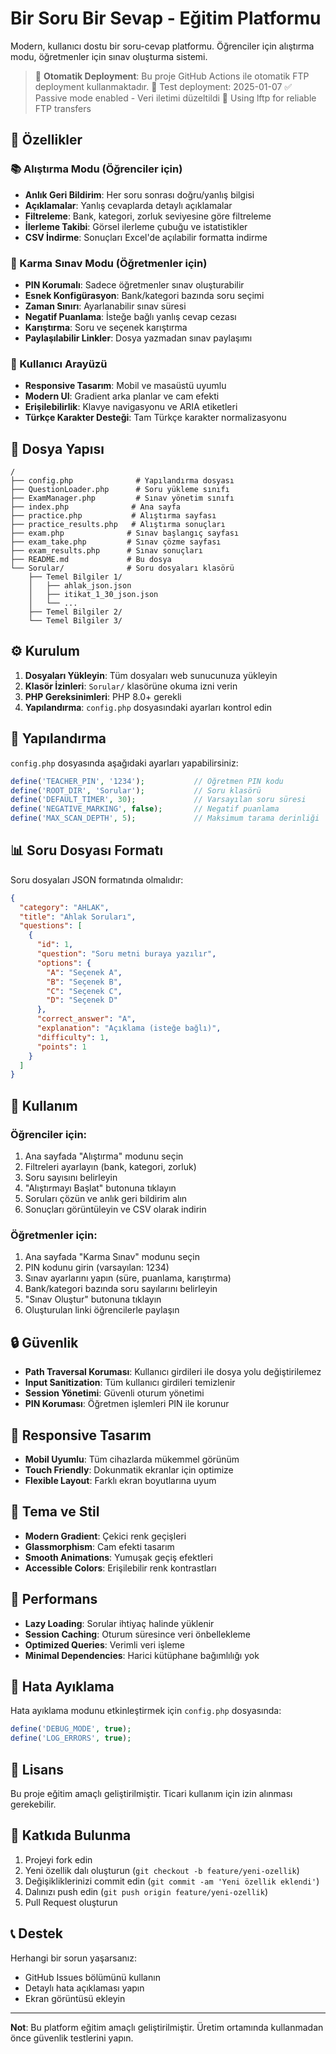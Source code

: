 # Bir Soru Bir Sevap - Eğitim Platformu

Modern, kullanıcı dostu bir soru-cevap platformu. Öğrenciler için alıştırma modu, öğretmenler için sınav oluşturma sistemi.

> 🚀 **Otomatik Deployment**: Bu proje GitHub Actions ile otomatik FTP deployment kullanmaktadır.
> 📅 Test deployment: 2025-01-07
> ✅ Passive mode enabled - Veri iletimi düzeltildi
> 🔧 Using lftp for reliable FTP transfers

## 🚀 Özellikler

### 📚 Alıştırma Modu (Öğrenciler için)
- **Anlık Geri Bildirim**: Her soru sonrası doğru/yanlış bilgisi
- **Açıklamalar**: Yanlış cevaplarda detaylı açıklamalar
- **Filtreleme**: Bank, kategori, zorluk seviyesine göre filtreleme
- **İlerleme Takibi**: Görsel ilerleme çubuğu ve istatistikler
- **CSV İndirme**: Sonuçları Excel'de açılabilir formatta indirme

### 📝 Karma Sınav Modu (Öğretmenler için)
- **PIN Korumalı**: Sadece öğretmenler sınav oluşturabilir
- **Esnek Konfigürasyon**: Bank/kategori bazında soru seçimi
- **Zaman Sınırı**: Ayarlanabilir sınav süresi
- **Negatif Puanlama**: İsteğe bağlı yanlış cevap cezası
- **Karıştırma**: Soru ve seçenek karıştırma
- **Paylaşılabilir Linkler**: Dosya yazmadan sınav paylaşımı

### 🎨 Kullanıcı Arayüzü
- **Responsive Tasarım**: Mobil ve masaüstü uyumlu
- **Modern UI**: Gradient arka planlar ve cam efekti
- **Erişilebilirlik**: Klavye navigasyonu ve ARIA etiketleri
- **Türkçe Karakter Desteği**: Tam Türkçe karakter normalizasyonu

## 📁 Dosya Yapısı

```
/
├── config.php              # Yapılandırma dosyası
├── QuestionLoader.php      # Soru yükleme sınıfı
├── ExamManager.php         # Sınav yönetim sınıfı
├── index.php              # Ana sayfa
├── practice.php           # Alıştırma sayfası
├── practice_results.php   # Alıştırma sonuçları
├── exam.php              # Sınav başlangıç sayfası
├── exam_take.php         # Sınav çözme sayfası
├── exam_results.php      # Sınav sonuçları
├── README.md             # Bu dosya
└── Sorular/              # Soru dosyaları klasörü
    ├── Temel Bilgiler 1/
    │   ├── ahlak_json.json
    │   ├── itikat_1_30_json.json
    │   └── ...
    ├── Temel Bilgiler 2/
    └── Temel Bilgiler 3/
```

## ⚙️ Kurulum

1. **Dosyaları Yükleyin**: Tüm dosyaları web sunucunuza yükleyin
2. **Klasör İzinleri**: `Sorular/` klasörüne okuma izni verin
3. **PHP Gereksinimleri**: PHP 8.0+ gerekli
4. **Yapılandırma**: `config.php` dosyasındaki ayarları kontrol edin

## 🔧 Yapılandırma

`config.php` dosyasında aşağıdaki ayarları yapabilirsiniz:

```php
define('TEACHER_PIN', '1234');           // Öğretmen PIN kodu
define('ROOT_DIR', 'Sorular');           // Soru klasörü
define('DEFAULT_TIMER', 30);             // Varsayılan soru süresi
define('NEGATIVE_MARKING', false);       // Negatif puanlama
define('MAX_SCAN_DEPTH', 5);             // Maksimum tarama derinliği
```

## 📊 Soru Dosyası Formatı

Soru dosyaları JSON formatında olmalıdır:

```json
{
  "category": "AHLAK",
  "title": "Ahlak Soruları",
  "questions": [
    {
      "id": 1,
      "question": "Soru metni buraya yazılır",
      "options": {
        "A": "Seçenek A",
        "B": "Seçenek B",
        "C": "Seçenek C",
        "D": "Seçenek D"
      },
      "correct_answer": "A",
      "explanation": "Açıklama (isteğe bağlı)",
      "difficulty": 1,
      "points": 1
    }
  ]
}
```

## 🎯 Kullanım

### Öğrenciler için:
1. Ana sayfada "Alıştırma" modunu seçin
2. Filtreleri ayarlayın (bank, kategori, zorluk)
3. Soru sayısını belirleyin
4. "Alıştırmayı Başlat" butonuna tıklayın
5. Soruları çözün ve anlık geri bildirim alın
6. Sonuçları görüntüleyin ve CSV olarak indirin

### Öğretmenler için:
1. Ana sayfada "Karma Sınav" modunu seçin
2. PIN kodunu girin (varsayılan: 1234)
3. Sınav ayarlarını yapın (süre, puanlama, karıştırma)
4. Bank/kategori bazında soru sayılarını belirleyin
5. "Sınav Oluştur" butonuna tıklayın
6. Oluşturulan linki öğrencilerle paylaşın

## 🔒 Güvenlik

- **Path Traversal Koruması**: Kullanıcı girdileri ile dosya yolu değiştirilemez
- **Input Sanitization**: Tüm kullanıcı girdileri temizlenir
- **Session Yönetimi**: Güvenli oturum yönetimi
- **PIN Koruması**: Öğretmen işlemleri PIN ile korunur

## 📱 Responsive Tasarım

- **Mobil Uyumlu**: Tüm cihazlarda mükemmel görünüm
- **Touch Friendly**: Dokunmatik ekranlar için optimize
- **Flexible Layout**: Farklı ekran boyutlarına uyum

## 🎨 Tema ve Stil

- **Modern Gradient**: Çekici renk geçişleri
- **Glassmorphism**: Cam efekti tasarım
- **Smooth Animations**: Yumuşak geçiş efektleri
- **Accessible Colors**: Erişilebilir renk kontrastları

## 🚀 Performans

- **Lazy Loading**: Sorular ihtiyaç halinde yüklenir
- **Session Caching**: Oturum süresince veri önbellekleme
- **Optimized Queries**: Verimli veri işleme
- **Minimal Dependencies**: Harici kütüphane bağımlılığı yok

## 🐛 Hata Ayıklama

Hata ayıklama modunu etkinleştirmek için `config.php` dosyasında:

```php
define('DEBUG_MODE', true);
define('LOG_ERRORS', true);
```

## 📄 Lisans

Bu proje eğitim amaçlı geliştirilmiştir. Ticari kullanım için izin alınması gerekebilir.

## 🤝 Katkıda Bulunma

1. Projeyi fork edin
2. Yeni özellik dalı oluşturun (`git checkout -b feature/yeni-ozellik`)
3. Değişikliklerinizi commit edin (`git commit -am 'Yeni özellik eklendi'`)
4. Dalınızı push edin (`git push origin feature/yeni-ozellik`)
5. Pull Request oluşturun

## 📞 Destek

Herhangi bir sorun yaşarsanız:
- GitHub Issues bölümünü kullanın
- Detaylı hata açıklaması yapın
- Ekran görüntüsü ekleyin

---

**Not**: Bu platform eğitim amaçlı geliştirilmiştir. Üretim ortamında kullanmadan önce güvenlik testlerini yapın.
